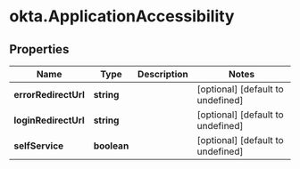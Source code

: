 # okta.ApplicationAccessibility

## Properties

Name | Type | Description | Notes
------------ | ------------- | ------------- | -------------
**errorRedirectUrl** | **string** |  | [optional] [default to undefined]
**loginRedirectUrl** | **string** |  | [optional] [default to undefined]
**selfService** | **boolean** |  | [optional] [default to undefined]

